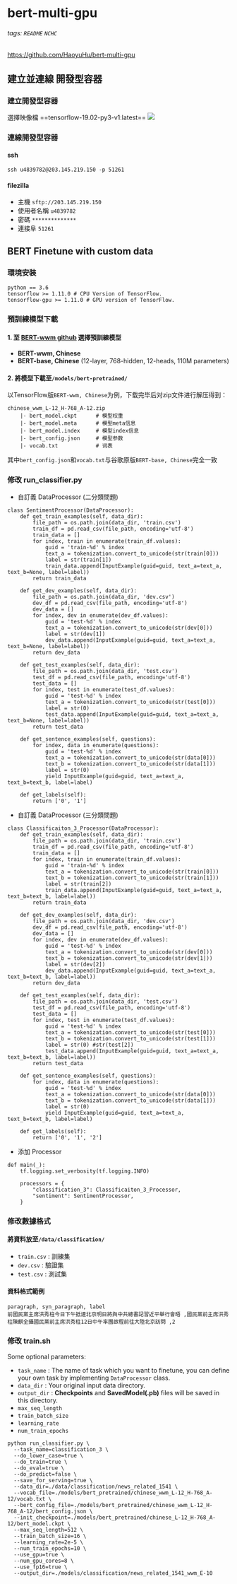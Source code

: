 # bert-multi-gpu

###### tags: `README` `NCHC`
https://github.com/HaoyuHu/bert-multi-gpu
## 建立並連線 開發型容器
### 建立開發型容器
選擇映像檔 ==tensorflow-19.02-py3-v1:latest==
![](https://i.imgur.com/7Uzq7so.png)

### 連線開發型容器
#### ssh 
```
ssh u4839782@203.145.219.150 -p 51261
```
#### filezilla
- 主機 `sftp://203.145.219.150`
- 使用者名稱 `u4839782`
- 密碼 `**************`
- 連接阜 `51261`

## BERT Finetune with custom data
### 環境安裝
```
python == 3.6
tensorflow >= 1.11.0 # CPU Version of TensorFlow.
tensorflow-gpu >= 1.11.0 # GPU version of TensorFlow.
```

### 預訓練模型下載
#### 1. 至 [BERT-wwm github](https://github.com/ymcui/Chinese-BERT-wwm) 選擇預訓練模型
- **BERT-wwm, Chinese**
- **BERT-base, Chinese** (12-layer, 768-hidden, 12-heads, 110M parameters)

#### 2. 將模型下載至`/models/bert-pretrained/`

以TensorFlow版`BERT-wwm, Chinese`为例，下载完毕后对zip文件进行解压得到：
```
chinese_wwm_L-12_H-768_A-12.zip
    |- bert_model.ckpt      # 模型权重
    |- bert_model.meta      # 模型meta信息
    |- bert_model.index     # 模型index信息
    |- bert_config.json     # 模型参数
    |- vocab.txt            # 词表
```

其中`bert_config.json`和`vocab.txt`与谷歌原版`BERT-base, Chinese`完全一致


### 修改 run_classifier.py
- 自訂義 DataProcessor (二分類問題)
```python=225
class SentimentProcessor(DataProcessor):
    def get_train_examples(self, data_dir):
        file_path = os.path.join(data_dir, 'train.csv')
        train_df = pd.read_csv(file_path, encoding='utf-8')
        train_data = []
        for index, train in enumerate(train_df.values):
            guid = 'train-%d' % index
            text_a = tokenization.convert_to_unicode(str(train[0]))
            label = str(train[1])
            train_data.append(InputExample(guid=guid, text_a=text_a, text_b=None, label=label))
        return train_data

    def get_dev_examples(self, data_dir):
        file_path = os.path.join(data_dir, 'dev.csv')
        dev_df = pd.read_csv(file_path, encoding='utf-8')
        dev_data = []
        for index, dev in enumerate(dev_df.values):
            guid = 'test-%d' % index
            text_a = tokenization.convert_to_unicode(str(dev[0]))
            label = str(dev[1])
            dev_data.append(InputExample(guid=guid, text_a=text_a, text_b=None, label=label))
        return dev_data

    def get_test_examples(self, data_dir):
        file_path = os.path.join(data_dir, 'test.csv')
        test_df = pd.read_csv(file_path, encoding='utf-8')
        test_data = []
        for index, test in enumerate(test_df.values):
            guid = 'test-%d' % index
            text_a = tokenization.convert_to_unicode(str(test[0]))
            label = str(0) 
            test_data.append(InputExample(guid=guid, text_a=text_a, text_b=None, label=label))
        return test_data

    def get_sentence_examples(self, questions):
        for index, data in enumerate(questions):
            guid = 'test-%d' % index
            text_a = tokenization.convert_to_unicode(str(data[0]))
            text_b = tokenization.convert_to_unicode(str(data[1]))
            label = str(0)
            yield InputExample(guid=guid, text_a=text_a, text_b=text_b, label=label)

    def get_labels(self):
        return ['0', '1']
```
- 自訂義 DataProcessor (三分類問題)
```python=271
class Classificaiton_3_Processor(DataProcessor):
    def get_train_examples(self, data_dir):
        file_path = os.path.join(data_dir, 'train.csv')
        train_df = pd.read_csv(file_path, encoding='utf-8')
        train_data = []
        for index, train in enumerate(train_df.values):
            guid = 'train-%d' % index
            text_a = tokenization.convert_to_unicode(str(train[0]))
            text_b = tokenization.convert_to_unicode(str(train[1]))
            label = str(train[2])
            train_data.append(InputExample(guid=guid, text_a=text_a, text_b=text_b, label=label))
        return train_data

    def get_dev_examples(self, data_dir):
        file_path = os.path.join(data_dir, 'dev.csv')
        dev_df = pd.read_csv(file_path, encoding='utf-8')
        dev_data = []
        for index, dev in enumerate(dev_df.values):
            guid = 'test-%d' % index
            text_a = tokenization.convert_to_unicode(str(dev[0]))
            text_b = tokenization.convert_to_unicode(str(dev[1]))
            label = str(dev[2])
            dev_data.append(InputExample(guid=guid, text_a=text_a, text_b=text_b, label=label))
        return dev_data

    def get_test_examples(self, data_dir):
        file_path = os.path.join(data_dir, 'test.csv')
        test_df = pd.read_csv(file_path, encoding='utf-8')
        test_data = []
        for index, test in enumerate(test_df.values):
            guid = 'test-%d' % index
            text_a = tokenization.convert_to_unicode(str(test[0]))
            text_b = tokenization.convert_to_unicode(str(test[1]))
            label = str(0) #str(test[2]) 
            test_data.append(InputExample(guid=guid, text_a=text_a, text_b=text_b, label=label))
        return test_data

    def get_sentence_examples(self, questions):
        for index, data in enumerate(questions):
            guid = 'test-%d' % index
            text_a = tokenization.convert_to_unicode(str(data[0]))
            text_b = tokenization.convert_to_unicode(str(data[1]))
            label = str(0)
            yield InputExample(guid=guid, text_a=text_a, text_b=text_b, label=label)

    def get_labels(self):
        return ['0', '1', '2']
```
- 添加 Processor
```python=764
def main(_):
    tf.logging.set_verbosity(tf.logging.INFO)

    processors = {
        "classification_3": Classificaiton_3_Processor,
        "sentiment": SentimentProcessor,
    }
```

### 修改數據格式
#### 將資料放至`/data/classification/`
- `train.csv` : 訓練集
- `dev.csv` : 驗證集
- `test.csv` : 測試集

#### 資料格式範例
```
paragraph, syn_paragraph, label
前國民黨主席洪秀柱今日下午抵達北京明日將與中共總書記習近平舉行會晤 ,國民黨前主席洪秀柱陳麒全攝國民黨前主席洪秀柱12日中午率團啟程前往大陸北京訪問 ,2
```

### 修改 train.sh
Some optional parameters:
- `task_name` : The name of task which you want to finetune, you can define your own task by implementing `DataProcessor` class.
- `data_dir` : Your original input data directory.
- `output_dir` : **Checkpoints** and **SavedModel(.pb)** files will be saved in this directory. 
- `max_seq_length`
- `train_batch_size`
- `learning_rate`
- `num_train_epochs`

```
python run_classifier.py \
  --task_name=classification_3 \
  --do_lower_case=true \
  --do_train=true \
  --do_eval=true \
  --do_predict=false \
  --save_for_serving=true \
  --data_dir=./data/classification/news_related_1541 \
  --vocab_file=./models/bert_pretrained/chinese_wwm_L-12_H-768_A-12/vocab.txt \
  --bert_config_file=./models/bert_pretrained/chinese_wwm_L-12_H-768_A-12/bert_config.json \
  --init_checkpoint=./models/bert_pretrained/chinese_L-12_H-768_A-12/bert_model.ckpt \
  --max_seq_length=512 \
  --train_batch_size=16 \
  --learning_rate=2e-5 \
  --num_train_epochs=10 \
  --use_gpu=true \
  --num_gpu_cores=8 \
  --use_fp16=true \
  --output_dir=./models/classification/news_related_1541_wwm_E-10
```